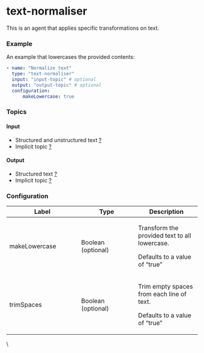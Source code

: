 # text-normaliser

This is an agent that applies specific transformations on text.

### Example

An example that lowercases the provided contents:

```yaml
- name: "Normalize text"
  type: "text-normaliser"
  input: "input-topic" # optional
  output: "output-topic" # optional
  configuration:
      makeLowercase: true
```

### Topics

#### **Input**

* Structured and unstructured text [?](../agent-messaging.md#implicit-input-and-output-topics)
* Implicit topic [?](../agent-messaging.md#implicit-input-and-output-topics)

#### **Output**

* Structured text [?](../agent-messaging.md#implicit-input-and-output-topics)
* Implicit topic [?](../agent-messaging.md#implicit-input-and-output-topics)

### **Configuration**

<table><thead><tr><th width="173.33333333333331">Label</th><th width="134">Type</th><th>Description</th></tr></thead><tbody><tr><td>makeLowercase</td><td>Boolean (optional)</td><td><p>Transform the provided text to all lowercase.</p><p></p><p>Defaults to a value of “true”</p></td></tr><tr><td>trimSpaces</td><td>Boolean (optional)</td><td><p>Trim empty spaces from each line of text.</p><p></p><p>Defaults to a value of “true”</p></td></tr></tbody></table>

\
